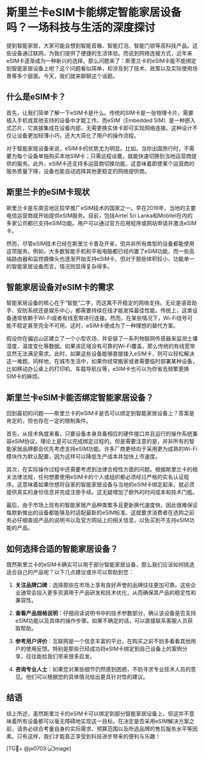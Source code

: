 # 斯里兰卡eSIM卡能绑定智能家居设备吗？一场科技与生活的深度探讨

提到智能家居，大家可能会想到智能音箱、智能灯泡、智能门锁等高科技产品。这些设备通过联网，为我们提供了便捷的生活体验。而说到网络连接方式，近年来eSIM卡逐渐成为一种新兴的选择。那么问题来了：斯里兰卡的eSIM卡能不能绑定到智能家居设备上呢？这个问题看似简单，却涉及到了技术、政策以及实际使用场景等多个层面。今天，我们就来聊聊这个话题。

## 什么是eSIM卡？

首先，让我们简单了解一下eSIM卡是什么。传统的SIM卡是一张物理卡片，需要插入手机或其他支持的设备中才能工作。而eSIM（Embedded SIM）是一种嵌入式芯片，它直接集成在设备内部，无需更换实体卡即可实现网络连接。这种设计不仅让设备更加轻薄小巧，还大大简化了用户的操作流程。

对于智能家居设备来说，eSIM卡的优势尤为明显。比如，当你出国旅行时，不需要为每个设备单独购买本地SIM卡；只需远程设置，就能快速切换到当地运营商提供的服务。此外，eSIM卡还支持多运营商切换功能，这意味着即使某个运营商的服务质量下降，设备也能自动选择其他更稳定的网络提供商。

## 斯里兰卡的eSIM卡现状

斯里兰卡是东南亚地区较早推广eSIM技术的国家之一。早在2019年，当地的主要电信运营商就开始提供eSIM服务。目前，包括Airtel Sri Lanka和Mobitel在内的多家公司都已支持eSIM功能。用户可以通过官方应用程序或网站申请并激活eSIM卡。

然而，尽管eSIM技术已经在斯里兰卡普及开来，但并非所有类型的设备都能使用这项服务。例如，大多数智能手机和平板电脑都已经内置了eSIM功能，而一些高端路由器和监控摄像头也逐渐开始支持eSIM卡。但对于那些体积较小、功能单一的智能家居设备而言，情况则显得复杂得多。

## 智能家居设备对eSIM卡的需求

智能家居设备的核心在于“智能”二字，而这离不开稳定的网络支持。无论是语音助手、安防系统还是娱乐中心，都需要持续在线才能发挥最佳性能。传统上，这类设备通常依赖于Wi-Fi或者有线宽带进行连接。然而，在某些情况下，Wi-Fi信号可能不稳定甚至完全不可用。这时，eSIM卡便成为了一种理想的替代方案。

假设你在偏远山区建立了一个小型农场，并安装了一系列物联网传感器来监测土壤湿度、温度变化等数据。如果该区域没有可靠的Wi-Fi覆盖，那么传统的有线宽带显然无法满足需求。此时，如果这些设备能够直接接入eSIM卡，则可以轻松解决这一难题。同样地，在城市生活中，如果你经常搬家或者需要临时部署某种设备，比如移动办公桌上的打印机、车载导航仪等，eSIM卡也可以为你省去频繁更换SIM卡的麻烦。

## 斯里兰卡eSIM卡能否绑定智能家居设备？

回到最初的问题——斯里兰卡的eSIM卡是否可以绑定到智能家居设备上？答案是肯定的，但也存在一定的限制条件。

首先，从技术角度来看，只要设备本身具备相应的硬件接口并且运行的操作系统兼容eSIM协议，理论上是可以完成绑定过程的。但是需要注意的是，并非所有的智能家居品牌都会优先考虑支持eSIM功能。许多厂商更倾向于采用更为成熟的Wi-Fi模块作为默认配置，因为这样可以降低生产成本并加快上市速度。

其次，在实际操作过程中还需要考虑到法律合规性方面的问题。根据斯里兰卡的相关法律法规，任何想要使用eSIM卡的个人或组织都必须经过严格的实名认证程序。这意味着如果你想将自家的智能家居设备与当地的eSIM卡绑定起来，就必须提供真实的身份信息并完成注册手续。这无疑增加了额外的时间成本和技术门槛。

最后，由于市场上现有的智能家居产品种类繁多且更新换代速度快，因此很难保证每款新推出的设备都能够及时适配最新的eSIM标准。这就要求消费者在选购之前务必仔细查阅产品的说明书以及官方网站上的相关信息，以免买到不支持eSIM功能的产品。

## 如何选择合适的智能家居设备？

既然斯里兰卡的eSIM卡确实可以用于部分智能家居设备，那么我们应该如何挑选适合自己的产品呢？以下几点建议或许可以帮助到您：

1. **关注品牌口碑**：选择那些在市场上享有良好声誉的品牌往往更加可靠。这些企业通常会投入更多资源用于产品研发和技术优化，从而确保其产品的稳定性和兼容性。
   
2. **查看产品规格说明**：仔细阅读说明书中的技术参数部分，确认该设备是否支持eSIM功能以及具体的操作步骤。如果不确定的话，可以直接联系客服人员获取帮助。

3. **参考用户评价**：互联网是一个信息丰富的平台，在购买之前不妨多看看其他用户的使用反馈。特别是那些已经成功将eSIM卡绑定到自己设备上的案例分享，往往能给我们带来很多启发。

4. **咨询专业人士**：如果您对某些细节仍然感到困惑，不妨寻求专业技术人员的意见。他们可以根据您的具体情况给出更具针对性的建议。

## 结语

综上所述，虽然斯里兰卡的eSIM卡可以绑定到部分智能家居设备上，但这并不意味着所有设备都可以毫无障碍地实现这一目标。在决定是否采用eSIM解决方案之前，请务必综合考量自身的实际需求、预算范围以及所选品牌的售后服务水平等因素。只有这样，我们才能真正享受到科技进步带来的便利与乐趣！

[TG💪+ @jx0703 ![Image](https://github.com/user-attachments/assets/dbca1d08-cadb-493c-b0ec-ad6f7a83f270)]